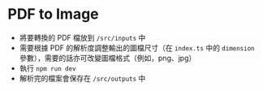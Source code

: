# PDF to Image

- 將要轉換的 PDF 檔放到 `/src/inputs` 中
- 需要根據 PDF 的解析度調整輸出的圖檔尺寸（在 `index.ts` 中的 `dimension` 參數），需要的話亦可改變圖檔格式（例如，png、jpg）
- 執行 `npm run dev`
- 解析完的檔案會保存在 `/src/outputs` 中
